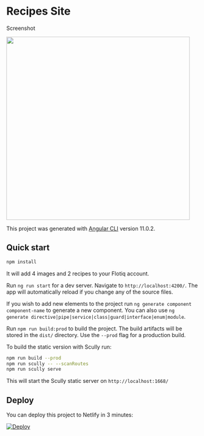 Recipes Site
========================
Screenshot

<img src="https://github.com/ithunter101/recipe-angular/raw/main/docs/Scully-Recipes-Starter.png" width=480 />

This project was generated with [Angular CLI](https://github.com/angular/angular-cli) version 11.0.2.

## Quick start

```sh
npm install
```

It will add 4 images and 2 recipes to your Flotiq account.

Run `ng run start` for a dev server. Navigate to `http://localhost:4200/`. The app will automatically reload if you change any of the source files.

If you wish to add new elements to the project run `ng generate component component-name` to generate a new component. You can also use `ng generate directive|pipe|service|class|guard|interface|enum|module`.

Run `npm run build:prod` to build the project. The build artifacts will be stored in the `dist/` directory. Use the `--prod` flag for a production build.

To build the static version with Scully run:

```sh
npm run build --prod
npm run scully -- --scanRoutes
npm run scully serve
```

This will start the Scully static server on `http://localhost:1668/`
    
## Deploy

  You can deploy this project to Netlify in 3 minutes:
  
  [![Deploy](https://www.netlify.com/img/deploy/button.svg)](https://app.netlify.com/start/deploy?repository=https://github.com/ithunter101/recipe-angular)
